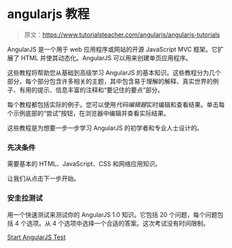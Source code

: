 # angularjs 教程

> 原文：<https://www.tutorialsteacher.com/angularjs/angularjs-tutorials>

AngularJS 是一个用于 web 应用程序或网站的开源 JavaScript MVC 框架。它扩展了 HTML 并使其动态化。AngularJS 可以用来创建单页应用程序。

这些教程将帮助您从基础到高级学习 AngularJS 的基本知识。这些教程分为几个部分，每个部分包含许多相关的主题，其中包含易于理解的解释、真实世界的例子、有用的提示、信息丰富的注释和“要记住的要点”部分。

每个教程都包括实际的例子。您可以使用*代码编辑器*实时编辑和查看结果。单击每个示例底部的“尝试”按钮，在浏览器中编辑并查看实际结果。

这些教程是为想要一步一步学习 AngularJS 的初学者和专业人士设计的。

### 先决条件

需要基本的 HTML、JavaScript、CSS 和网络应用知识。

让我们从点击下一步开始。

### 安圭拉测试

用一个快速测试来测试你的 AngularJS 1.0 知识。它包括 20 个问题，每个问题包括 4 个选项。从 4 个选项中选择一个合适的答案。这次考试没有时间限制。

[Start AngularJS Test](/online-test/angularjs-test)